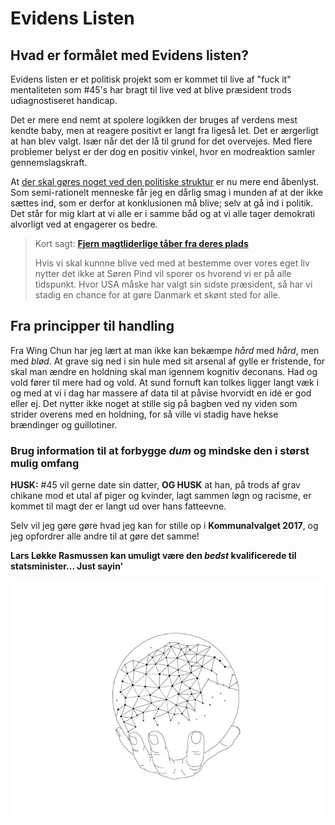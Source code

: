 # Evidens Listen

## Hvad er formålet med Evidens listen?

Evidens listen er et politisk projekt som er kommet til live af "fuck it" mentaliteten som #45's har bragt til live ved at blive præsident trods udiagnostiseret handicap.

Det er mere end nemt at spolere logikken der bruges af verdens mest kendte baby, men at reagere positivt er langt fra ligeså let. Det er ærgerligt at han blev valgt. Især når det der lå til grund for det overvejes. Med flere problemer belyst er der dog en positiv vinkel, hvor en modreaktion samler gennemslagskraft.

At [der skal gøres noget ved den politiske struktur](Fremtidssyn.md "Dokument med en sanslynlig fremtid") er nu mere end åbenlyst. Som semi-rationelt menneske får jeg en dårlig smag i munden af at der ikke sættes ind, som er derfor at konklusionen må blive; selv at gå ind i politik. Det står for mig klart at vi alle er i samme båd og at vi alle tager demokrati alvorligt ved at engagerer os bedre.

> Kort sagt: [**Fjern magtliderlige tåber fra deres plads**](Stil_op.md "Kort gennemgang af at stille op til kommunalvalg")
>
> Hvis vi skal kunnne blive ved med at bestemme over vores eget liv nytter det ikke at Søren Pind vil sporer os hvorend vi er på alle tidspunkt. Hvor USA måske har valgt sin sidste præsident, så har vi stadig en chance for at gøre Danmark et skønt sted for alle.

## Fra principper til handling

Fra Wing Chun har jeg lært at man ikke kan bekæmpe *hård* med *hård*, men med *blød*. At grave sig ned i sin hule med sit arsenal af gylle er fristende, for skal man ændre en holdning skal man igennem kognitiv deconans. Had og vold fører til mere had og vold. At sund fornuft kan tolkes ligger langt væk i og med at vi i dag har massere af data til at påvise hvorvidt en idé er god eller ej. Det nytter ikke noget at stille sig på bagben ved ny viden som strider overens med en holdning, for så ville vi stadig have hekse brændinger og guillotiner.

### Brug information til at forbygge *dum* og mindske den i størst mulig omfang

 **HUSK:** #45 vil gerne date sin datter, **OG HUSK** at han, på trods af grav chikane mod et utal af piger og kvinder, lagt sammen løgn og racisme, er kommet til magt der er langt ud over hans fatteevne.

Selv vil jeg gøre gøre hvad jeg kan for stille op i **Kommunalvalget 2017**, og jeg opfordrer alle andre til at gøre det samme!

**Lars Løkke Rasmussen kan umuligt være den _bedst_ kvalificerede til statsminister... Just sayin'**

![](_assets/c33a5190a96b561487317f7df4da9e2a.jpg)
